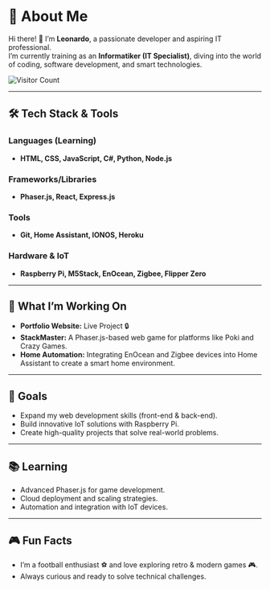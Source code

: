 # 🚀 About Me  
Hi there! 👋 I’m **Leonardo**, a passionate developer and aspiring IT professional.  
I’m currently training as an **Informatiker (IT Specialist)**, diving into the world of coding, software development, and smart technologies.

![Visitor Count](https://hits.seeyoufarm.com/api/count/incr/badge.svg?url=https%3A%2F%2Fgithub.com%2Fveroleone&count_bg=%232D8C42&title_bg=%23555555&icon=github.svg&icon_color=%23E7E7E7&title=Visitors&edge_flat=false)

---

## 🛠️ Tech Stack & Tools  
### Languages (Learning) 
- **HTML, CSS, JavaScript, C#, Python, Node.js**

### Frameworks/Libraries  
- **Phaser.js, React, Express.js**

### Tools  
- **Git, Home Assistant, IONOS, Heroku**

### Hardware & IoT  
- **Raspberry Pi, M5Stack, EnOcean, Zigbee, Flipper Zero**

---

## 🌟 What I’m Working On  
- **Portfolio Website:** Live Project 🔒  
- **StackMaster:** A Phaser.js-based web game for platforms like Poki and Crazy Games.  
- **Home Automation:** Integrating EnOcean and Zigbee devices into Home Assistant to create a smart home environment.  

---

## 🎯 Goals  
- Expand my web development skills (front-end & back-end).  
- Build innovative IoT solutions with Raspberry Pi.  
- Create high-quality projects that solve real-world problems.  

---

## 📚 Learning  
- Advanced Phaser.js for game development.  
- Cloud deployment and scaling strategies.  
- Automation and integration with IoT devices.  

---

## 🎮 Fun Facts  
- I’m a football enthusiast ⚽ and love exploring retro & modern games 🎮.  
- Always curious and ready to solve technical challenges.  
